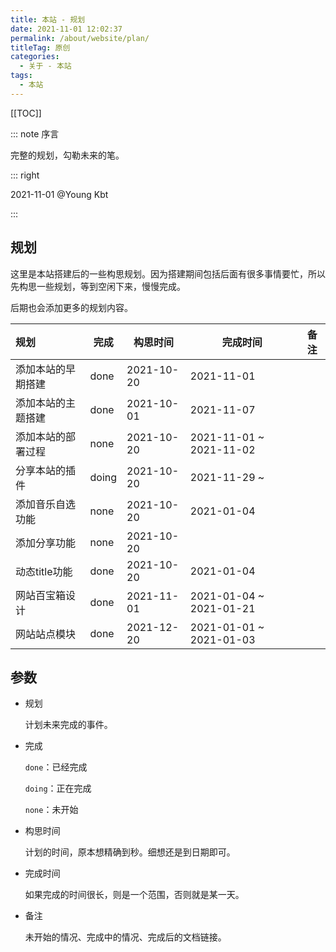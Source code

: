 ```yaml
---
title: 本站 - 规划
date: 2021-11-01 12:02:37
permalink: /about/website/plan/
titleTag: 原创
categories:
  - 关于 - 本站
tags: 
  - 本站
---
```


[[TOC]]

::: note 序言

完整的规划，勾勒未来的笔。

::: right

2021-11-01 @Young Kbt

:::

<!-- more -->

## 规划

这里是本站搭建后的一些构思规划。因为搭建期间包括后面有很多事情要忙，所以先构思一些规划，等到空闲下来，慢慢完成。

后期也会添加更多的规划内容。



| 规划               | 完成  | 构思时间   | 完成时间                | 备注 |
| :----------------- | ----- | ---------- | ----------------------- | ---- |
| 添加本站的早期搭建 | done  | 2021-10-20 | 2021-11-01              |      |
| 添加本站的主题搭建 | done  | 2021-10-01 | 2021-11-07              |      |
| 添加本站的部署过程 | none  | 2021-10-20 | 2021-11-01 ~ 2021-11-02 |      |
| 分享本站的插件     | doing | 2021-10-20 | 2021-11-29 ~            |      |
| 添加音乐自选功能   | none  | 2021-10-20 | 2021-01-04              |      |
| 添加分享功能       | none  | 2021-10-20 |                         |      |
| 动态title功能      | done  | 2021-10-20 | 2021-01-04              |      |
| 网站百宝箱设计     | done  | 2021-11-01 | 2021-01-04 ~ 2021-01-21 |      |
| 网站站点模块       | done  | 2021-12-20 | 2021-01-01 ~ 2021-01-03 |      |

## 参数

- 规划

    计划未来完成的事件。

- 完成

    `done`：已经完成

    `doing`：正在完成

    `none`：未开始

- 构思时间

    计划的时间，原本想精确到秒。细想还是到日期即可。

- 完成时间

    如果完成的时间很长，则是一个范围，否则就是某一天。

- 备注

    未开始的情况、完成中的情况、完成后的文档链接。